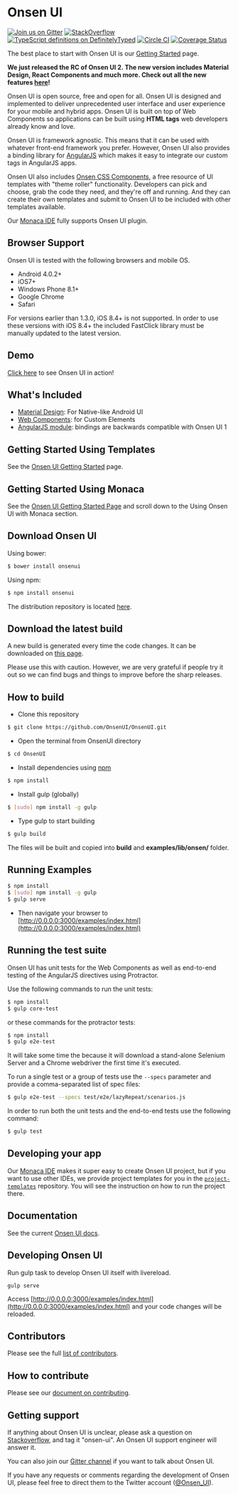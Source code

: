 # Onsen UI 

[![Join us on Gitter](https://badges.gitter.im/Join%20Chat.svg)](https://gitter.im/OnsenUI/OnsenUI)
[![StackOverflow](http://img.shields.io/badge/stackoverflow-onsen--ui-FF412D.svg )]( http://stackoverflow.com/questions/tagged/onsen-ui)
[![TypeScript definitions on DefinitelyTyped](http://definitelytyped.org/badges/standard.svg)](https://github.com/borisyankov/DefinitelyTyped/tree/master/onsenui)
[![Circle CI](https://circleci.com/gh/OnsenUI/OnsenUI.svg?style=shield)](https://circleci.com/gh/OnsenUI/OnsenUI) 
[![Coverage Status](https://coveralls.io/repos/OnsenUI/OnsenUI/badge.svg?branch=master&service=github)](https://coveralls.io/github/OnsenUI/OnsenUI?branch=master)

The best place to start with Onsen UI is our [Getting Started](http://onsen.io/guide/getting_started.html) page.

**We just released the RC of Onsen UI 2. The new version includes Material Design, React Components and much more. Check out all the new features [here](https://onsen.io/2/)!**

Onsen UI is open source, free and open for all. Onsen UI is designed and implemented to deliver unprecedented user interface and user experience for your mobile and hybrid apps. Onsen UI is built on top of Web Components so applications can be built using **HTML tags** web developers already know and love.

Onsen UI is framework agnostic. This means that it can be used with whatever front-end framework you prefer. However, Onsen UI also provides a binding library for [AngularJS](https://angularjs.org/) which makes it easy to integrate our custom tags in AngularJS apps.

Onsen UI also includes [Onsen CSS Components](http://components.onsen.io/), a free resource of UI templates with "theme roller" functionality. Developers can pick and choose, grab the code they need, and they're off and running. And they can create their own templates and submit to Onsen UI to be included with other templates available. 

Our [Monaca IDE] fully supports Onsen UI plugin.

## Browser Support

Onsen UI is tested with the following browsers and mobile OS.

 * Android 4.0.2+
 * iOS7+
 * Windows Phone 8.1+
 * Google Chrome
 * Safari

For versions earlier than 1.3.0, iOS 8.4+ is not supported. In order to use these versions with iOS 8.4+ the included FastClick library must be manually updated to the latest version.

## Demo

[Click here](http://onsen.io/guide/components.html) to see Onsen UI in action!

## What's Included

* [Material Design](http://www.google.co.jp/design/spec/material-design/introduction.html): For Native-like Android UI
* [Web Components](http://webcomponents.org/): for Custom Elements
* [AngularJS module](https://angularjs.org/): bindings are backwards compatible with Onsen UI 1

## Getting Started Using Templates

See the [Onsen UI Getting Started](http://onsen.io/getting_started/) page.

## Getting Started Using Monaca

See the [Onsen UI Getting Started Page] and scroll down to the Using Onsen UI with Monaca section. 

## Download Onsen UI

Using bower:

```bash
$ bower install onsenui
```

Using npm:

```bash
$ npm install onsenui
```

The distribution repository is located [here](https://github.com/OnsenUI/OnsenUI-dist).

## Download the latest build

A new build is generated every time the code changes. It can be downloaded on [this page](http://onsen.io/download.html#latest-build).

Please use this with caution. However, we are very grateful if people try it out so we can find bugs and things to improve before the sharp releases.

## How to build

* Clone this repository

```bash
$ git clone https://github.com/OnsenUI/OnsenUI.git
```

* Open the terminal from OnsenUI directory

```bash
$ cd OnsenUI
```

* Install dependencies using [npm](http://nodejs.org/download/)

```bash
$ npm install
```

* Install gulp (globally)

```bash
$ [sudo] npm install -g gulp
```

* Type gulp to start building

```bash
$ gulp build
```

The files will be built and copied into **build** and **examples/lib/onsen/** folder.

## Running Examples

```bash
$ npm install
$ [sudo] npm install -g gulp
$ gulp serve
```

* Then navigate your browser to [http://0.0.0.0:3000/examples/index.html](http://0.0.0.0:3000/examples/index.html)

## Running the test suite

Onsen UI has unit tests for the Web Components as well as end-to-end testing of the AngularJS directives using Protractor.

Use the following commands to run the unit tests:

```bash
$ npm install
$ gulp core-test
```

or these commands for the protractor tests:

```bash
$ npm install
$ gulp e2e-test
```

It will take some time the because it will download a stand-alone Selenium Server and a Chrome webdriver the first time it's executed.

To run a single test or a group of tests use the `--specs` parameter and provide a comma-separated list of spec files:

```bash
$ gulp e2e-test --specs test/e2e/lazyRepeat/scenarios.js
```

In order to run both the unit tests and the end-to-end tests use the following command:

```bash
$ gulp test
```

## Developing your app

Our [Monaca IDE] makes it super easy to create Onsen UI project, but if you want to use other IDEs, we provide project templates for you in the [`project-templates`](https://github.com/OnsenUI/project-templates) repository. You will see the instruction on how to run the project there.

## Documentation

See the current [Onsen UI docs](http://onsen.io/guide/overview.html).

## Developing Onsen UI

Run gulp task to develop Onsen UI itself with livereload.

    gulp serve

Access [http://0.0.0.0:3000/examples/index.html](http://0.0.0.0:3000/examples/index.html) and your code changes will be reloaded.

## Contributors

Please see the full [list of contributors](https://github.com/OnsenUI/OnsenUI/blob/master/CONTRIBUTORS.md).

## How to contribute

Please see our [document on contributing](https://github.com/OnsenUI/OnsenUI/blob/master/CONTRIBUTING.md).

## Getting support

If anything about Onsen UI is unclear, please ask a question on <a href="http://stackoverflow.com" target="_blank">Stackoverflow</a>, and tag it "onsen-ui".  An Onsen UI support engineer will answer it.

You can also join our [Gitter channel](https://gitter.im/OnsenUI/OnsenUI) if you want to talk about Onsen UI.

If you have any requests or comments regarding the development of Onsen UI, please feel free to direct them to the Twitter account (<a href="http://twitter.com/Onsen_UI" target="_blank">@Onsen_UI</a>).

[Onsen UI]:http://onsen.io/
[Onsen UI Getting Started Page]:http://onsen.io/getting_started/
[Monaca IDE]:http://monaca.mobi/
